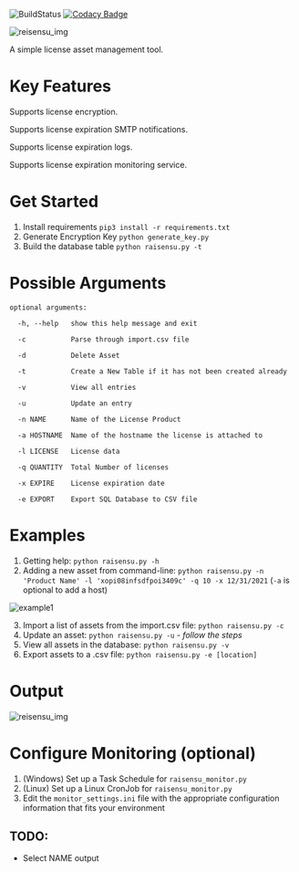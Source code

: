 ![BuildStatus](https://img.shields.io/badge/build-success-brightgreen)  [![Codacy Badge](https://api.codacy.com/project/badge/Grade/d01dd77641f1470ba362255f9c7d7a58)](https://app.codacy.com/manual/cjh30/Raisensu?utm_source=github.com&utm_medium=referral&utm_content=schnipdip/Raisensu&utm_campaign=Badge_Grade_Dashboard)

![reisensu_img](https://funkyimg.com/i/373GZ.png)

A simple license asset management tool.

# Key Features

Supports license encryption.

Supports license expiration SMTP notifications.

Supports license expiration logs.

Supports license expiration monitoring service.


# Get Started

1. Install requirements `pip3 install -r requirements.txt`
1. Generate Encryption Key `python generate_key.py`
1. Build the database table `python raisensu.py -t`

# Possible Arguments
```
optional arguments:

  -h, --help   show this help message and exit
  
  -c           Parse through import.csv file
  
  -d           Delete Asset
  
  -t           Create a New Table if it has not been created already
  
  -v           View all entries
  
  -u           Update an entry
  
  -n NAME      Name of the License Product
  
  -a HOSTNAME  Name of the hostname the license is attached to
  
  -l LICENSE   License data
  
  -q QUANTITY  Total Number of licenses
  
  -x EXPIRE    License expiration date
  
  -e EXPORT    Export SQL Database to CSV file
```
# Examples

1. Getting help: `python raisensu.py -h`
2. Adding a new asset from command-line: `python raisensu.py -n 'Product Name' -l 'xopi08infsdfpoi3409c' -q 10 -x 12/31/2021` (`-a` is optional to add a host)

![example1](https://funkyimg.com/i/373Jh.png)

3. Import a list of assets from the import.csv file: `python raisensu.py -c`
4. Update an asset: `python raisensu.py -u` - _follow the steps_
5. View all assets in the database: `python raisensu.py -v`
6. Export assets to a .csv file: `python raisensu.py -e [location]`

# Output
![reisensu_img](https://funkyimg.com/i/373JH.png)

# Configure Monitoring (optional)

1. (Windows) Set up a Task Schedule for `raisensu_monitor.py`
2. (Linux) Set up a Linux CronJob for `raisensu_monitor.py`
3. Edit the `monitor_settings.ini` file with the appropriate configuration information that fits your environment

## TODO:

- Select NAME output
